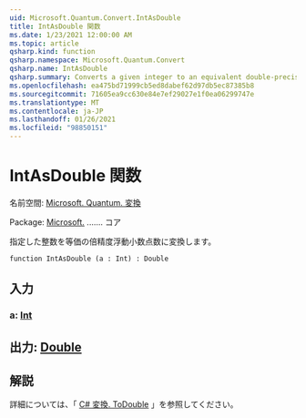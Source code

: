 ```yaml
---
uid: Microsoft.Quantum.Convert.IntAsDouble
title: IntAsDouble 関数
ms.date: 1/23/2021 12:00:00 AM
ms.topic: article
qsharp.kind: function
qsharp.namespace: Microsoft.Quantum.Convert
qsharp.name: IntAsDouble
qsharp.summary: Converts a given integer to an equivalent double-precision floating-point number.
ms.openlocfilehash: ea475bd71999cb5ed8dabef62d97db5ec87385b8
ms.sourcegitcommit: 71605ea9cc630e84e7ef29027e1f0ea06299747e
ms.translationtype: MT
ms.contentlocale: ja-JP
ms.lasthandoff: 01/26/2021
ms.locfileid: "98850151"
---
```

# <a name="intasdouble-function"></a>IntAsDouble 関数

名前空間: [Microsoft. Quantum. 変換](xref:Microsoft.Quantum.Convert)

Package: [Microsoft.](https://nuget.org/packages/Microsoft.Quantum.QSharp.Core) ....... コア


指定した整数を等価の倍精度浮動小数点数に変換します。

```qsharp
function IntAsDouble (a : Int) : Double
```


## <a name="input"></a>入力

### <a name="a--int"></a>a: [Int](xref:microsoft.quantum.lang-ref.int)





## <a name="output--double"></a>出力: [Double](xref:microsoft.quantum.lang-ref.double)



## <a name="remarks"></a>解説

詳細については、「 [C# 変換. ToDouble](https://docs.microsoft.com/dotnet/api/system.convert.todouble?view=netframework-4.7.1#System_Convert_ToDouble_System_Int64_) 」を参照してください。